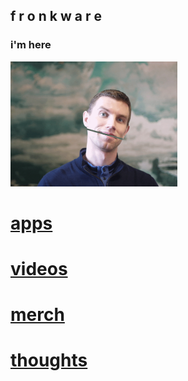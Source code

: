 ## f r o n k w a r e 



<h3 id="small-image">i'm here</h3>

<p><img src="images/fra.gif" alt="Octocat" height="200"/></p>



# <a href="https://play.google.com/store/apps/developer?id=FronkWare&hl=en">apps</a>
# <a href="https://www.youtube.com/user/TankaFrank/videos?view=0&sort=p&flow=grid">videos</a>
# <a href="https://boston.craigslist.org/d/electronics/search/gbs/ela">merch</a>
# <a href="https://www.dmcinfo.com/latest-thinking/blog/articletype/authorview/authorid/68/frankm">thoughts</a>



















